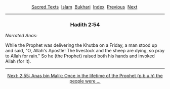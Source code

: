 <body>
 <center>
 <a href="../../../index.htm">Sacred Texts</a> 
 <a href="../../index.htm">Islam</a> 
 <a href="../index.htm">Bukhari</a> 
 <a href="index.htm">Index</a> 
 <a href="bh2_52.htm">Previous</a> 
 <a href="bh2_54.htm">Next</a> 
 </center>
 <hr>
 
 <h3 align="CENTER">Hadith 2:54</h3><p><i>Narrated Anas:</i></p>
 While the Prophet was delivering the Khutba on a Friday, a man stood 
 up and said, "O, Allah's Apostle! The livestock and the sheep are 
 dying, so pray to Allah for rain." So he (the Prophet) raised both his
 hands and invoked Allah (for it). 
 <p>
 </p><p>
 </p><p></p><hr>
 <center>
 <a href="bh2_54.htm">Next: 2:55: Anas bin Malik: Once in the lifetime of the Prophet (p.b.u.h) the people were ...</a></center>
 </body>